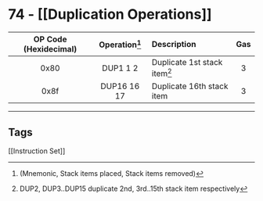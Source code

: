 # 74 - [[Duplication Operations]]


| OP Code (Hexidecimal) | Operation[^1]  | Description                  | Gas |
|:---------------------:|:-------------:|:---------------------------- |:---:|
|         0x80          |   DUP1 1 2    | Duplicate 1st stack item[^2] |  3  |
|         0x8f          |  DUP16 16 17  | Duplicate 16th stack item    |  3  |

[^1]:(Mnemonic, Stack items placed, Stack items removed)
[^2]:DUP2, DUP3..DUP15 duplicate 2nd, 3rd..15th stack item respectively

 ---
## Tags
[[Instruction Set]]